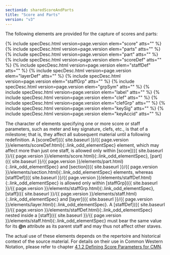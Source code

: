 ```yaml
---
sectionid: sharedScoreAndParts
title: "Score and Parts"
version: "v3"
---
```




The following elements are provided for the capture of scores and parts:



{% include specDesc.html version=page.version elem="score" atts="" %}
{% include specDesc.html version=page.version elem="parts" atts="" %}
{% include specDesc.html version=page.version elem="part" atts="" %}
{% include specDesc.html version=page.version elem="scoreDef" atts="" %}
{% include specDesc.html version=page.version elem="staffDef" atts="" %}
{% include specDesc.html version=page.version elem="layerDef" atts="" %}
{% include specDesc.html version=page.version elem="staffGrp" atts="" %}
{% include specDesc.html version=page.version elem="grpSym" atts="" %}
{% include specDesc.html version=page.version elem="label" atts="" %}
{% include specDesc.html version=page.version elem="clef" atts="" %}
{% include specDesc.html version=page.version elem="clefGrp" atts="" %}
{% include specDesc.html version=page.version elem="keySig" atts="" %}
{% include specDesc.html version=page.version elem="keyAccid" atts="" %}



 The character of elements specifying one or more score or staff parameters, such
as meter
and key signature, clefs, etc., is that of a milestone; that is, they affect all subsequent
material until a following redefinition. A [scoreDef]({{ site.baseurl }}/{{ page.version }}/elements/scoreDef.html){:.link_odd_elementSpec} element, which may
affect more than just one staff, is allowed only within [score]({{ site.baseurl }}/{{ page.version }}/elements/score.html){:.link_odd_elementSpec}, [part]({{ site.baseurl }}/{{ page.version }}/elements/part.html){:.link_odd_elementSpec} and [section]({{ site.baseurl }}/{{ page.version }}/elements/section.html){:.link_odd_elementSpec} elements, whereas [staffDef]({{ site.baseurl }}/{{ page.version }}/elements/staffDef.html){:.link_odd_elementSpec} is allowed only within [staffGrp]({{ site.baseurl }}/{{ page.version }}/elements/staffGrp.html){:.link_odd_elementSpec}, [staff]({{ site.baseurl }}/{{ page.version }}/elements/staff.html){:.link_odd_elementSpec} and [layer]({{ site.baseurl }}/{{ page.version }}/elements/layer.html){:.link_odd_elementSpec}. A [staffDef]({{ site.baseurl }}/{{ page.version }}/elements/staffDef.html){:.link_odd_elementSpec}
nested inside a [staff]({{ site.baseurl }}/{{ page.version }}/elements/staff.html){:.link_odd_elementSpec} must bear the same value for its **@n**
attribute as its parent staff and may thus not affect other staves.

The actual use of these elements depends on the repertoire and historical context
of the
source material. For details on their use in Common Western Notation, please refer
to
chapter <a class="link_ptr" title="Defining Score Parameters for CMN" href="{{ site.baseurl }}/{{ page.version }}/guidelines/cmn.html#cmnDefs">4.1.2 Defining Score Parameters for CMN</a>.

